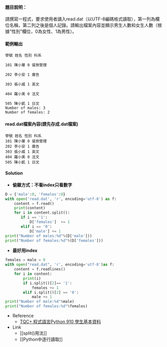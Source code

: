 #### 題目說明：

請撰寫一程式，要求使用者讀入read.dat（以UTF-8編碼格式讀取），第一列為欄位名稱，第二列之後是個人記錄。請輸出檔案內容並顯示男生人數和女生人數（根據”性別”欄位，0為女性、1為男性）。

#### 範例輸出

```
學號 姓名 性別 科系

101 陳小華 0 餐旅管理

202 李小安 1 廣告

303 張小威 1 英文

404 羅小美 0 法文

505 陳小凱 1 日文
Number of males: 3
Number of females: 2
```
#### read.dat檔案內容(請先存成.dat檔案)
```
學號 姓名 性別 科系
101 陳小華 0 餐旅管理
202 李小安 1 廣告
303 張小威 1 英文
404 羅小美 0 法文
505 陳小凱 1 日文
```

#### Solution
- **偷雞方式：不看index只看數字**
```python linenums="1"
D = {'male':0, 'females':0}
with open('read.dat', 'r', encoding='utf-8') as f:
    content = f.read()
    print(content)
    for i in content.split():
       if i == '1':
           D['females']  += 1
       elif i == '0':
           D['male'] += 1
print("Number of males:%d"%(D['male']))
print("Number of females:%d"%(D['females']))
```
- **最好用index**
```python linenums="1"
females = male = 0
with open("read.dat", 'r', encoding='utf-8')as f:
    content = f.readlines()
    for i in content:
        print(i)
        if i.split()[2]== '1':
            females += 1
        elif i.split()[2] == '0':
            male += 1
print("Number of male:%d"%male)
print("Number of females:%d"%females)
```

- Reference 
	- [TQC+ 程式語言Python 910 學生基本資料](https://jbprogramnotes.com/2020/05/tqc-%e7%a8%8b%e5%bc%8f%e8%aa%9e%e8%a8%80python-910-%e5%ad%b8%e7%94%9f%e5%9f%ba%e6%9c%ac%e8%b3%87%e6%96%99/)
- Link
	- [[split()用法]]
	- [[Python中逐行讀取]]
